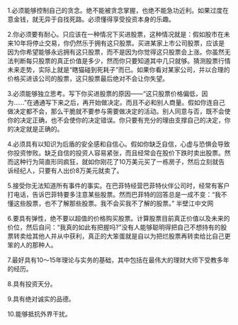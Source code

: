 1.必须能够控制自己的贪念。绝不能被贪念掌握，也绝不能急功近利。如果过度在意金钱，就无异于自找死路。必须懂得享受投资本身的乐趣。

2.你必须要有耐心。只应该在一种情况下买进股票，这种情况就是：假如股市在未来10年将停止交易，你仍然乐于拥有这只股票。买进某家上市公司股票，应该是因为你希望能够永远拥有这只股票，而不是因为你觉得这只股票会上涨。你虽然无法判断每只股票的真正价值是多少，然而你只要知道其中几只就够。猜测股票行情未来走势，实际上就是“瞎猫碰到死耗子”而已。如果你看对某家公司，并以合理的价格买进该公司的股票，这只股票最后绝对不会让你失望。

3.必须能够独立思考。写下你买进股票的原因——“这只股票价格偏低，因为……”在通通写下来之后，再开始做决定。而且不必和别人商量。假如你连自己做决定都不会，那么干脆就不要参与需要做决定的活动。别人同意与否，既不会使你的决定正确，也不会使你的决定错误。你只要有充分的理由支撑自己的决定，你的决定就是正确的。

4.必须具有以知识为后盾的安全感和自信心。假如你缺乏自信，心虚与恐惧会导致你投资惨败。缺乏自信的投资人容易紧张，而且经常会在股价下跌时卖出股票。然而这种行为简直形同疯狂，就如你刚花了10万美元买了一栋房子，然后立刻就告诉经纪人，只要有人出价8万美元就卖了。

5.接受你无法知道所有事件的事实。在巴菲特经营巴菲特伙伴公司时，经常有客户打电话，告诉巴菲特要多注意某些股票。然而巴菲特的回答总是一成不变：“我不懂这些股票，也不了解那些股票。我不会买我不了解的股票。” 半壁江中文网

6.要具有弹性，绝不要以超值的价格购买股票。计算股票目前真正价值以及未来的价位，然后自问：“我真的如此有把握吗?”没有人能够聪明得把自己不想持有的股票转卖给其他人并从中获利，真正的大笨蛋就是自以为把烂股票再转卖给比自己更笨的人的那种人。

7.最好具有10～15年理论与实务的基础，其中包括在最伟大的理财大师下受教多年的经历。

8.具有投资天分。

9.具有绝对诚实的品德。

10.能够抵抗外界干扰。
